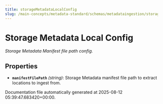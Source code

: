 ```yaml
---
title: storageMetadataLocalConfig
slug: /main-concepts/metadata-standard/schemas/metadataingestion/storage/storagemetadatalocalconfig
---
```


# Storage Metadata Local Config

*Storage Metadata Manifest file path config.*

## Properties

- **`manifestFilePath`** *(string)*: Storage Metadata manifest file path to extract locations to ingest from.


Documentation file automatically generated at 2025-08-12 05:39:47.683420+00:00.
